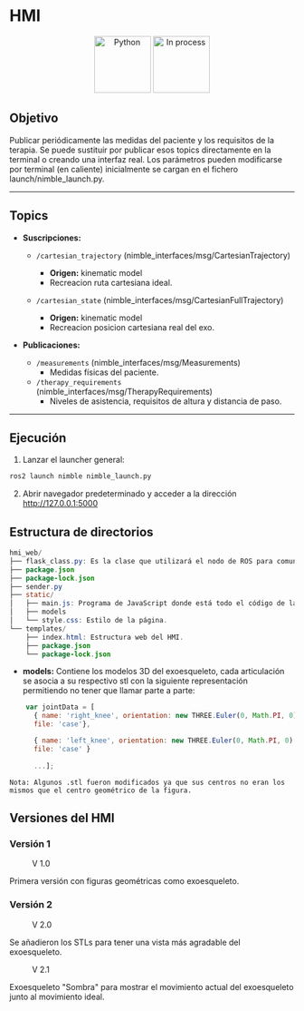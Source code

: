 # HMI

<div align="center">
    <img width=100px src="https://img.shields.io/badge/lenguage-%20python-blue" alt="Python">
    <img width=100px src="https://img.shields.io/badge/status-in%20process-orange" alt="In process">
</div>

## Objetivo

Publicar periódicamente las medidas del paciente y los requisitos de la terapia. Se puede sustituir por publicar esos topics directamente en la terminal o creando una interfaz real. Los parámetros pueden modificarse por terminal (en caliente) inicialmente se cargan en el fichero launch/nimble_launch.py.

---

## Topics
* **Suscripciones:**

  * `/cartesian_trajectory` (nimble_interfaces/msg/CartesianTrajectory)
    - **Origen:** kinematic model
    - Recreacion ruta cartesiana ideal.
  
  * `/cartesian_state` (nimble_interfaces/msg/CartesianFullTrajectory)
    - **Origen:** kinematic model 
    - Recreacion posicion cartesiana real del exo.  
  
* **Publicaciones:**

  * `/measurements` (nimble_interfaces/msg/Measurements)
    - Medidas físicas del paciente.
  * `/therapy_requirements` (nimble_interfaces/msg/TherapyRequirements)
    - Niveles de asistencia, requisitos de altura y distancia de paso.

---

## Ejecución

1. Lanzar el launcher general:

```bash
ros2 launch nimble nimble_launch.py
```

2. Abrir navegador predeterminado y acceder a la dirección <http://127.0.0.1:5000>

## Estructura de directorios

```java
hmi_web/
├── flask_class.py: Es la clase que utilizará el nodo de ROS para comunicarse con la web.
├── package.json
├── package-lock.json
├── sender.py
├── static/
│   ├── main.js: Programa de JavaScript donde está todo el código de la animación 3D del exoesqueleto, además de la comunicación de la web con Flask.
│   ├── models
│   └── style.css: Estilo de la página.
└── templates/
    ├── index.html: Estructura web del HMI.
    ├── package.json
    └── package-lock.json
```


* **models:** Contiene los modelos 3D del exoesqueleto, cada articulación se asocia a su respectivo stl con la siguiente representación permitiendo no tener que llamar parte a parte:

```javascript
    var jointData = [
      { name: 'right_knee', orientation: new THREE.Euler(0, Math.PI, 0), 
      file: 'case'},

      { name: 'left_knee', orientation: new THREE.Euler(0, Math.PI, 0), 
      file: 'case' } 
      
      ...];
```
    Nota: Algunos .stl fueron modificados ya que sus centros no eran los mismos que el centro geométrico de la figura.


## Versiones del HMI

### Versión 1
<figure class="align-center" style="width:60%">
  <img src="https://github.com/jcarballeira/nimble/blob/HMI/docs/assets/images/hmiV1.png" alt="">
  <figcaption>V 1.0</figcaption>
</figure>

Primera versión con figuras geométricas como exoesqueleto.

### Versión 2
<figure class="align-center" style="width:60%">
  <img src="https://github.com/jcarballeira/nimble/blob/HMI/docs/assets/images/hmiV2.png" alt="">
  <figcaption>V 2.0</figcaption>
</figure>

Se añadieron los STLs para tener una vista más agradable del exoesqueleto.

<figure class="align-center" style="width:60%">
  <img src="https://github.com/jcarballeira/nimble/blob/HMI/docs/assets/images/hmiV2-1.png" alt="">
  <figcaption>V 2.1</figcaption>
</figure>

Exoesqueleto "Sombra" para mostrar el movimiento actual del exoesqueleto junto al movimiento ideal.

